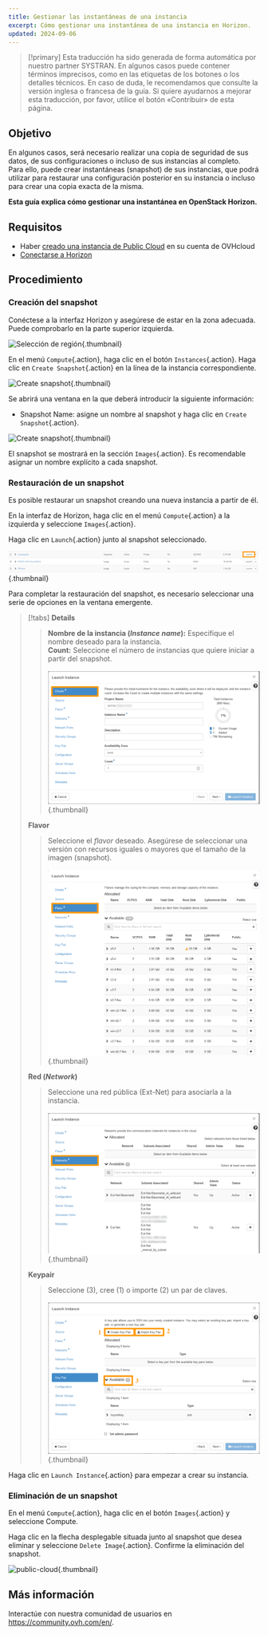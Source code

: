```yaml
---
title: Gestionar las instantáneas de una instancia
excerpt: Cómo gestionar una instantánea de una instancia en Horizon.
updated: 2024-09-06
---
```


> [!primary]
> Esta traducción ha sido generada de forma automática por nuestro partner SYSTRAN. En algunos casos puede contener términos imprecisos, como en las etiquetas de los botones o los detalles técnicos. En caso de duda, le recomendamos que consulte la versión inglesa o francesa de la guía. Si quiere ayudarnos a mejorar esta traducción, por favor, utilice el botón «Contribuir» de esta página.
>

## Objetivo

En algunos casos, será necesario realizar una copia de seguridad de sus datos, de sus configuraciones o incluso de sus instancias al completo.<br> 
Para ello, puede crear instantáneas (snapshot) de sus instancias, que podrá utilizar para restaurar una configuración posterior en su instancia o incluso para crear una copia exacta de la misma. 

**Esta guía explica cómo gestionar una instantánea en OpenStack Horizon.**

## Requisitos

- Haber [creado una instancia de Public Cloud](/pages/public_cloud/compute/public-cloud-first-steps#3-crear-una-instancia) en su cuenta de OVHcloud
- [Conectarse a Horizon](/pages/public_cloud/compute/introducing_horizon)

## Procedimiento

### Creación del snapshot

Conéctese a la interfaz Horizon y asegúrese de estar en la zona adecuada. Puede comprobarlo en la parte superior izquierda. 

![Selección de región](images/region2021.png){.thumbnail}

En el menú `Compute`{.action}, haga clic en el botón `Instances`{.action}. Haga clic en `Create Snapshot`{.action} en la línea de la instancia correspondiente.

![Create snapshot](images/createsnapshot.png){.thumbnail}

Se abrirá una ventana en la que deberá introducir la siguiente información:

* Snapshot Name: asigne un nombre al snapshot y haga clic en `Create Snapshot`{.action}.

![Create snapshot](images/createsnapshot2.png){.thumbnail}

El snapshot se mostrará en la sección `Images`{.action}. Es recomendable asignar un nombre explícito a cada snapshot.

### Restauración de un snapshot

Es posible restaurar un snapshot creando una nueva instancia a partir de él.

En la interfaz de Horizon, haga clic en el menú `Compute`{.action} a la izquierda y seleccione `Images`{.action}.

Haga clic en `Launch`{.action} junto al snapshot seleccionado.

![restore snapshot](images/restoresnapshot.png){.thumbnail}

Para completar la restauración del snapshot, es necesario seleccionar una serie de opciones en la ventana emergente.

> [!tabs]
> **Details**
>>
>> **Nombre de la instancia (*Instance name*):** Especifique el nombre deseado para la instancia.<br>
>> **Count:** Seleccione el número de instancias que quiere iniciar a partir del snapshot.<br><br>
>>![snapshot](images/restoresnapshot1.png){.thumbnail}<br>
>>
> **Flavor**
>>
>> Seleccione el *flavor* deseado. Asegúrese de seleccionar una versión con recursos iguales o mayores que el tamaño de la imagen (snapshot).<br><br>
>>![network](images/restoresnapshot2.png){.thumbnail}<br>
>>
> **Red (*Network*)**
>>
>> Seleccione una red pública (Ext-Net) para asociarla a la instancia.<br><br>
>>![network](images/restoresnapshot3.png){.thumbnail}<br>
>>
> **Keypair**
>>
>> Seleccione (3), cree (1) o importe (2) un par de claves.<br><br>
>>![network](images/restoresnapshot4.png){.thumbnail}<br>
>>

Haga clic en `Launch Instance`{.action} para empezar a crear su instancia.

### Eliminación de un snapshot

En el menú `Compute`{.action}, haga clic en el botón `Images`{.action} y seleccione Compute.

Haga clic en la flecha desplegable situada junto al snapshot que desea eliminar y seleccione `Delete Image`{.action}. Confirme la eliminación del snapshot.

![public-cloud](images/deletesnapshot.png){.thumbnail}

## Más información
  
Interactúe con nuestra comunidad de usuarios en <https://community.ovh.com/en/>.